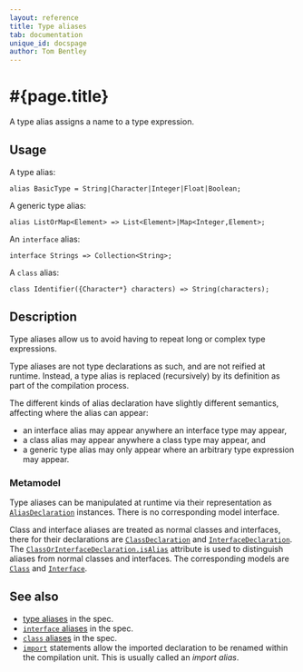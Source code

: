 ```yaml
---
layout: reference
title: Type aliases
tab: documentation
unique_id: docspage
author: Tom Bentley
---
```


# #{page.title}

A type alias assigns a name to a type expression. 

## Usage 

A type alias:

<!-- try: -->
    alias BasicType = String|Character|Integer|Float|Boolean;

A generic type alias:

<!-- try: -->
    alias ListOrMap<Element> => List<Element>|Map<Integer,Element>;

An `interface` alias:

<!-- try: -->
    interface Strings => Collection<String>;
    
A `class` alias:

<!-- try: -->
    class Identifier({Character*} characters) => String(characters);

## Description

Type aliases allow us to avoid having to repeat long or complex type 
expressions. 

Type aliases are not type declarations as such, and are not reified at 
runtime. Instead, a type alias is replaced (recursively) by its definition 
as part of the compilation process. 

The different kinds of alias declaration have slightly different semantics, 
affecting where the alias can appear:

- an interface alias may appear anywhere an interface type may appear,
- a class alias may appear anywhere a class type may appear, and
- a generic type alias may only appear where an arbitrary type expression
  may appear.

### Metamodel

Type aliases can be manipulated at runtime via their representation as
[`AliasDeclaration`](#{site.urls.apidoc_current}/meta/declaration/AliasDeclaration.type.html) 
instances. There is no corresponding model interface.

Class and interface aliases are treated as normal classes and interfaces,
there for their declarations are
[`ClassDeclaration`](#{site.urls.apidoc_current}/meta/declaration/ClassDeclaration.type.html)
and
[`InterfaceDeclaration`](#{site.urls.apidoc_current}/meta/declaration/InterfaceDeclaration.type.html).
The 
[`ClassOrInterfaceDeclaration.isAlias`](#{site.urls.apidoc_current}/meta/declaration/ClassOrInterfaceDeclaration.type.html#isAlias) 
attribute is used to distinguish aliases from normal classes and interfaces.
The corresponding models are
[`Class`](#{site.urls.apidoc_current}/meta/model/Class.type.html)
and
[`Interface`](#{site.urls.apidoc_current}/meta/model/Interface.type.html).

## See also

* [type aliases](#typealiaselimination) in the spec.
* [`interface` aliases](#interfacealiases) in the spec.
* [`class` aliases](#classaliases) in the spec.
* [`import`](../statement/import) statements allow the imported declaration to be renamed within 
  the compilation unit. This is usually called an *import alias*.
